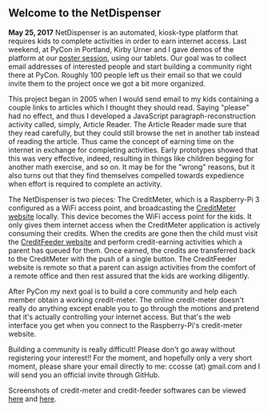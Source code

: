 ## Welcome to the NetDispenser
  **May 25, 2017**
NetDispenser is an automated, kiosk-type platform that requires kids to complete activities in order to earn internet access. Last weekend, at PyCon in Portland, Kirby Urner and I gave demos of the platform at our 
<a href="https://flic.kr/y/2GSVF7K" target="_blank">poster session</a>, using our tablets.  Our goal was to collect email addresses of interested people and start building a community right there at PyCon.  Roughly 100 people left us their email so that we could invite them to the project once we got a bit more organized.

  This project began in 2005 when I would send email to my kids containing a couple links to articles which I thought they should read.  Saying "please" had no effect, and thus I developed a JavaScript paragraph-reconstruction activity called, simply, Article Reader.  The Article Reader made sure that they read carefully, but they could still browse the net in  another tab instead of reading the article.  Thus came the concept of earning time on the internet in exchange for completing activities.  Early prototypes showed that this was very effective, indeed, resulting in things like children begging for another math exercise, and so on.  It may be for the "wrong" reasons, but it also turns out that they find themselves compelled towards expedience when effort is required to complete an activity. 

The NetDispenser is two pieces: The CreditMeter, which is a Raspberry-Pi 3 configured as a WiFi access point, and broadcasting
the <a href="http://meter.creditfeed.me" target="_blank">CreditMeter website</a> locally.  This device becomes the WiFi access point for the kids.  It only gives them internet access when the CreditMeter application is actively consuming their credits.  When the credits are gone then the child must visit the <a href="http://www.creditfeed.me" target="_blank">CreditFeeder website</a> and perform credit-earning activities which a parent has queued for them.  Once earned, the credits are transferred back to the CreditMeter with the push of a single button.  The CreditFeeder website is remote so that a parent can assign activities from the comfort of a remote office and then rest assured that the kids are working diligently.

After PyCon my next goal is to build a core community and help each member obtain a working credit-meter.  The online credit-meter doesn't really do anything except enable you to go through the motions and pretend that it's actually controlling your internet access.  But that's the web interface you get when you connect to the Raspberry-Pi's credit-meter website.

Building a community is really difficult!  Please don't go away without registering your interest!!  For the moment, and hopefully only a very short moment, please share your email directly to me: ccosse (at) gmail.com and I will send you an official invite through GitHub.

Screenshots of credit-meter and credit-feeder softwares can be viewed <a href="https://github.com/NetDispenser/CreditMeter" target="_blank">here</a> and <a href="https://github.com/NetDispenser/CreditFeeder" target="_blank">here</a>.
